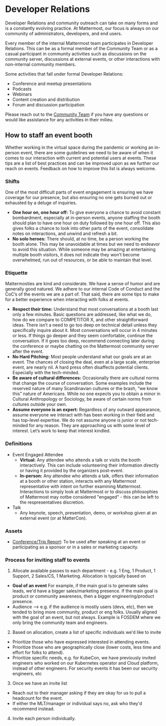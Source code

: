 # Developer Relations

Developer Relations and community outreach can take on many forms and is a constantly evolving practice. At Mattermost, our focus is always on our community of administrators, developers, and end users.

Every member of the internal Mattermost team participates in Developer Relations. This can be as a formal member of the Community Team or as a casual participant in community activities such as discussions on the community server, discussions at external events, or other interactions with non-internal community members.

Some activities that fall under formal Developer Relations:

* Conference and meetup presentations
* Podcasts
* Webinars
* Content creation and distribution
* Forum and discussion participation

Please reach out to the [Community Team](mailto:community@mattermost.com) if you have any questions or would like assistance for any activities in their milieu.

## How to staff an event booth

Whether working in the virtual space during the pandemic or working an in-person event, there are some guidelines we need to be aware of when it comes to our interaction with current and potential users at events. These tips are a list of best practices and can be improved upon as we further our reach on events. Feedback on how to improve this list is always welcome.

### Shifts

One of the most difficult parts of event engagement is ensuring we have coverage for our presence, but also ensuring no one gets burned out or exhausted by a deluge of inquiries.

* **One hour on, one hour off:** To give everyone a chance to avoid constant bombardment, especially at in-person events, anyone staffing the booth should plan to have one hour on duty followed by one hour off. This also gives folks a chance to look into other parts of the event, consolidate notes on interactions, and unwind and refresh a bit.
* **No solo heroes:** There should, at no time, be a person working the booth alone. This may be unavoidable at times but we need to endeavor to avoid this situation. While someone may be amazing at entertaining multiple booth visitors, it does not indicate they won’t become overwhelmed, run out of resources, or be able to maintain that level.

### Etiquette

Mattermosties are kind and considerate. We have a sense of humor and are generally good natured. We adhere to our internal Code of Conduct and the CoC’s of the events we are a part of. That said, there are some tips to make for a better experience when interacting with folks at events.

* **Respect their time:** Understand that most conversations at a booth last only a few minutes. Basic questions are addressed, like what we do, how do we compare to COMPETITOR X, and other straightforward ideas. There isn’t a need to go too deep on technical detail unless they specifically inquire about it. Most conversations will occur in 4 minutes or less. If things go deeper and they seem comfortable, continue the conversation. If it goes too deep, recommend connecting later during the conference or maybe chatting on the Mattermost community server after the event.
* **No Hard Pitching:** Most people understand what our goals are at an event. The chances of closing the deal, even at a large scale, enterprise event, are nearly nil. A hard press often disaffects potential clients. Especially with the tech-minded.
* **Be aware of cultural differences:** Occasionally there are cultural norms that change the course of conversation. Some examples include the reserved nature of many Scandinavian cultures or the brash, “we know this” nature of Americans. While no one expects you to obtain a minor in Cultural Anthropology or Sociology, be aware of certain norms from cultures outside your own.
* **Assume everyone is an expert:** Regardless of any outward appearance, assume everyone we interact with has been working in their field and has top-level expertise. We do not assume anyone is junior or not tech-minded for any reason. They are approaching us with some level of interest. Let’s work to keep that interest kindled.

### Definitions

* Event Engaged Attendee
  * **Virtual:** Any attendee who attends a talk or visits the booth interactively. This can include volunteering their information directly or having it provided by the organizers post-event.
  * **In-person:** Any attendee who attends a talk, offers their information at a booth or other station, interacts with any Mattermost representative with intent on further examining Mattermost. Interactions to simply look at Mattermost or to discuss philosophies of Mattermost may notbe considered "engaged" - this can be left to the respresentatives discretion.
* Talk
  * Any keynote, speech, presentation, demo, or workshop given at an external event \(or at MatterCon\).

### Assets

* [Conference/Trip Report](https://docs.google.com/document/d/10AZQP5QaUHOd-cuiogA08TD6Im0XvS1qpOBIDcnJScI/edit?usp=sharing): To be used after speaking at an event or participating as a sponsor or in a sales or marketing capacity.

### Process for inviting staff to events

1. Allocate available passes to each department - e.g. 1 Eng, 1 Product, 1 Support, 2 Sales/CS, 1 Marketing. Allocation is typically based on
  - **Goal of an event** For example, if the main goal is to generate sales leads, we'd have a bigger sales/marketing presence. If the main goal is product or community awareness, then a bigger engineering/product presence.
  - Audience --> e.g. if the audience is mostly users (devs, etc), then we tended to bring more community, product or eng folks. Usually aligned with the goal of an event, but not always. Example is FOSDEM where we only bring the community team and engineers.
2. Based on allocation, create a list of specific individuals we'd like to invite
  - Prioritize those who have expressed interested in attending events.
  - Prioritize those who are geographically close (lower costs, less time and effort for folks to attend).
  - Prioritize specific needs, e.g. for KubeCon, we have previously invited engineers who worked on our Kubernetes operator and Cloud platform, instead of other engineers. For security events it has been our security engineers, etc
3. Once we have an invite list
  - Reach out to their manager asking if they are okay for us to pull a headcount for the event.
  - If either the MLT/manager or individual says no, ask who they'd recommend instead.
4. Invite each person individually.
